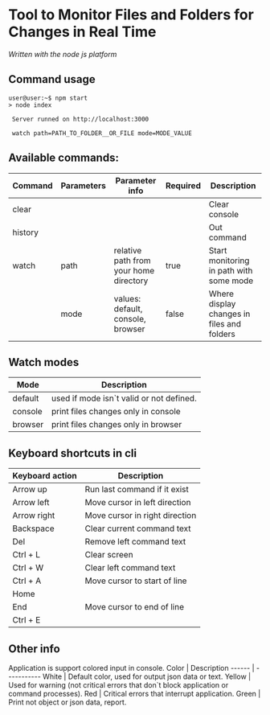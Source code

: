 # Tool to Monitor Files and Folders for Changes in Real Time

_Written with the node js platform_

## Command usage

```console
user@user:~$ npm start
> node index

 Server runned on http://localhost:3000

 watch path=PATH_TO_FOLDER__OR_FILE mode=MODE_VALUE
```

## Available commands:

Command | Parameters | Parameter info | Required | Description
------- |----------- | -------------- | -------- | -----------
|clear  |            |                |          | Clear console
|history|            |                |          | Out command
|watch  | path       | relative path from your home directory | true | Start monitoring in path with some mode
|| mode | values: default, console, browser | false| Where display changes in files and folders

## Watch modes
Mode    | Description
------- | -----------
default | used if mode isn`t valid or not defined.
console | print files changes only in console
browser | print files changes only in browser

## Keyboard shortcuts in cli
Keyboard action | Description
--------------- | -----------
Arrow up        | Run last command if it exist
Arrow left      | Move cursor in left direction
Arrow right     | Move cursor in right direction
Backspace       | Clear current command text
Del             | Remove left command text
Ctrl + L        | Clear screen
Ctrl + W        | Clear left command text
Ctrl + A        | Move cursor to start of line
Home            |
End             | Move cursor to end of line
Ctrl + E        |

## Other info
Application is support colored input in console.
Color  | Description
------ | -----------
White  | Default color, used for output json data or text.
Yellow | Used for warning (not critical errors that don`t block application or command processes).
Red    | Critical errors that interrupt application.
Green  | Print not object or json data, report.